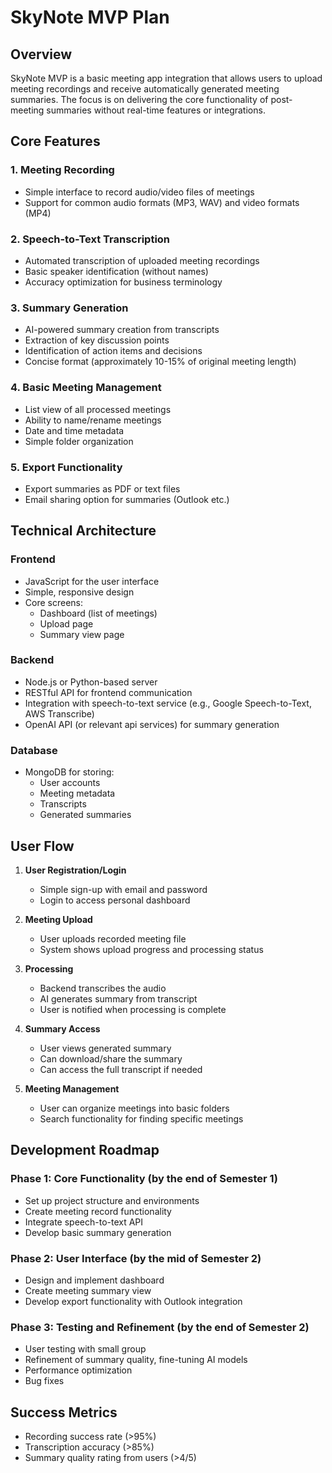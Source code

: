 # SkyNote MVP Plan

## Overview
SkyNote MVP is a basic meeting app integration that allows users to upload meeting recordings and receive automatically generated meeting summaries. The focus is on delivering the core functionality of post-meeting summaries without real-time features or integrations.

## Core Features

### 1. Meeting Recording
- Simple interface to record audio/video files of meetings
- Support for common audio formats (MP3, WAV) and video formats (MP4)

### 2. Speech-to-Text Transcription
- Automated transcription of uploaded meeting recordings
- Basic speaker identification (without names)
- Accuracy optimization for business terminology

### 3. Summary Generation
- AI-powered summary creation from transcripts
- Extraction of key discussion points
- Identification of action items and decisions
- Concise format (approximately 10-15% of original meeting length)

### 4. Basic Meeting Management
- List view of all processed meetings
- Ability to name/rename meetings
- Date and time metadata
- Simple folder organization

### 5. Export Functionality
- Export summaries as PDF or text files
- Email sharing option for summaries (Outlook etc.)

## Technical Architecture

### Frontend
- JavaScript for the user interface
- Simple, responsive design
- Core screens:
  - Dashboard (list of meetings)
  - Upload page
  - Summary view page

### Backend
- Node.js or Python-based server
- RESTful API for frontend communication
- Integration with speech-to-text service (e.g., Google Speech-to-Text, AWS Transcribe)
- OpenAI API (or relevant api services) for summary generation

### Database
- MongoDB for storing:
  - User accounts
  - Meeting metadata
  - Transcripts
  - Generated summaries

## User Flow

1. **User Registration/Login**
   - Simple sign-up with email and password
   - Login to access personal dashboard

2. **Meeting Upload**
   - User uploads recorded meeting file
   - System shows upload progress and processing status

3. **Processing**
   - Backend transcribes the audio
   - AI generates summary from transcript
   - User is notified when processing is complete

4. **Summary Access**
   - User views generated summary
   - Can download/share the summary
   - Can access the full transcript if needed

5. **Meeting Management**
   - User can organize meetings into basic folders
   - Search functionality for finding specific meetings

## Development Roadmap

### Phase 1: Core Functionality (by the end of Semester 1)
- Set up project structure and environments
- Create meeting record functionality
- Integrate speech-to-text API
- Develop basic summary generation

### Phase 2: User Interface (by the mid of Semester 2)
- Design and implement dashboard
- Create meeting summary view
- Develop export functionality with Outlook integration

### Phase 3: Testing and Refinement (by the end of Semester 2)
- User testing with small group
- Refinement of summary quality, fine-tuning AI models
- Performance optimization
- Bug fixes

## Success Metrics
- Recording success rate (>95%)
- Transcription accuracy (>85%)
- Summary quality rating from users (>4/5)
